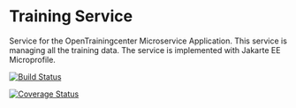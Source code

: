 # Training Service

Service for the OpenTrainingcenter Microservice Application. This service is managing all the training data. The service is implemented with Jakarte EE Microprofile.

[![Build Status](https://api.travis-ci.org/saschaiseli/otc_trainingservice.png)](https://travis-ci.org/saschaiseli/otc_trainingservice)

[![Coverage Status](https://coveralls.io/repos/github/saschaiseli/otc_trainingservice/badge.svg?branch=develop)](https://coveralls.io/github/saschaiseli/otc_trainingservice?branch=develop)